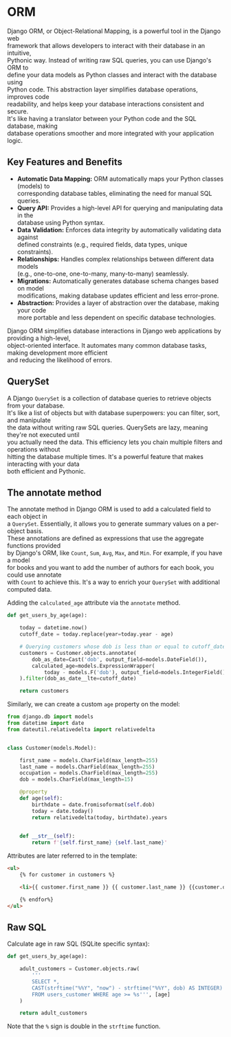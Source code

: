 # ORM

Django ORM, or Object-Relational Mapping, is a powerful tool in the Django web  
framework that allows developers to interact with their database in an intuitive,  
Pythonic way. Instead of writing raw SQL queries, you can use Django's ORM to  
define your data models as Python classes and interact with the database using  
Python code. This abstraction layer simplifies database operations, improves code  
readability, and helps keep your database interactions consistent and secure.  
It's like having a translator between your Python code and the SQL database, making  
database operations smoother and more integrated with your application logic. 

## Key Features and Benefits

- **Automatic Data Mapping:** ORM automatically maps your Python classes (models) to  
  corresponding database tables, eliminating the need for manual SQL queries.
- **Query API:** Provides a high-level API for querying and manipulating data in the  
  database using Python syntax.
- **Data Validation:** Enforces data integrity by automatically validating data against  
   defined constraints (e.g., required fields, data types, unique constraints).
- **Relationships:** Handles complex relationships between different data models  
  (e.g., one-to-one, one-to-many, many-to-many) seamlessly.
- **Migrations:** Automatically generates database schema changes based on model  
  modifications, making database updates efficient and less error-prone.
- **Abstraction:** Provides a layer of abstraction over the database, making your code  
  more portable and less dependent on specific database technologies.


Django ORM simplifies database interactions in Django web applications by providing a high-level,  
object-oriented interface. It automates many common database tasks, making development more efficient  
and reducing the likelihood of errors.


## QuerySet

A Django `QuerySet` is a collection of database queries to retrieve objects from your database.  
It's like a list of objects but with database superpowers: you can filter, sort, and manipulate  
the data without writing raw SQL queries. QuerySets are lazy, meaning they're not executed until  
you actually need the data. This efficiency lets you chain multiple filters and operations without  
hitting the database multiple times. It's a powerful feature that makes interacting with your data  
both efficient and Pythonic.


## The annotate method

The annotate method in Django ORM is used to add a calculated field to each object in  
a `QuerySet`. Essentially, it allows you to generate summary values on a per-object basis.  
These annotations are defined as expressions that use the aggregate functions provided  
by Django's ORM, like `Count`, `Sum`, `Avg`, `Max`, and `Min`. For example, if you have a model  
for books and you want to add the number of authors for each book, you could use annotate  
with `Count` to achieve this. It's a way to enrich your `QuerySet` with additional computed data.


Adding the `calculated_age` attribute via the `annotate` method.

```python
def get_users_by_age(age):

    today = datetime.now()
    cutoff_date = today.replace(year=today.year - age)

    # Querying customers whose dob is less than or equal to cutoff_date
    customers = Customer.objects.annotate(
        dob_as_date=Cast('dob', output_field=models.DateField()),
        calculated_age=models.ExpressionWrapper(
            today - models.F('dob'), output_field=models.IntegerField())
    ).filter(dob_as_date__lte=cutoff_date)

    return customers
```

Similarly, we can create a custom `age` property on the model:

```python
from django.db import models
from datetime import date
from dateutil.relativedelta import relativedelta


class Customer(models.Model):

    first_name = models.CharField(max_length=255)
    last_name = models.CharField(max_length=255)
    occupation = models.CharField(max_length=255)
    dob = models.CharField(max_length=15)

    @property
    def age(self):
        birthdate = date.fromisoformat(self.dob)
        today = date.today()
        return relativedelta(today, birthdate).years
        

    def __str__(self):
        return f'{self.first_name} {self.last_name}'
```

Attributes are later referred to in the template: 

```html
<ul>
    {% for customer in customers %}

    <li>{{ customer.first_name }} {{ customer.last_name }} {{customer.occupation}} {{ customer.age }}</li>

    {% endfor%}
</ul>
```


## Raw SQL

 Calculate age in raw SQL (SQLite specific syntax):  

```python
def get_users_by_age(age):

    adult_customers = Customer.objects.raw(
        '''
        SELECT *,
        CAST(strftime("%%Y", "now") - strftime("%%Y", dob) AS INTEGER) AS age 
        FROM users_customer WHERE age >= %s''', [age]
    )

    return adult_customers
```

Note that the `%` sign is double in the `strftime` function. 
